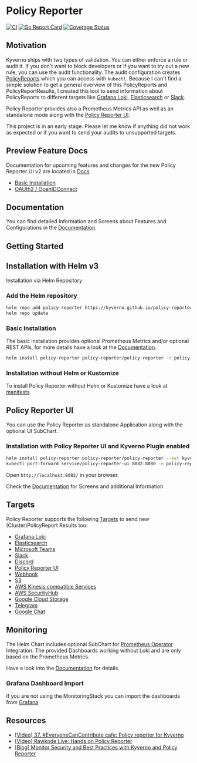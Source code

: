 # Policy Reporter
[![CI](https://github.com/kyverno/policy-reporter/actions/workflows/ci.yaml/badge.svg)](https://github.com/kyverno/policy-reporter/actions/workflows/ci.yaml) [![Go Report Card](https://goreportcard.com/badge/github.com/kyverno/policy-reporter)](https://goreportcard.com/report/github.com/kyverno/policy-reporter) [![Coverage Status](https://coveralls.io/repos/github/kyverno/policy-reporter/badge.svg?branch=main)](https://coveralls.io/github/kyverno/policy-reporter?branch=main)

## Motivation

Kyverno ships with two types of validation. You can either enforce a rule or audit it. If you don't want to block developers or if you want to try out a new rule, you can use the audit functionality. The audit configuration creates [PolicyReports](https://kyverno.io/docs/policy-reports/) which you can access with `kubectl`. Because I can't find a simple solution to get a general overview of this PolicyReports and PolicyReportResults, I created this tool to send information about PolicyReports to different targets like [Grafana Loki](https://grafana.com/oss/loki/), [Elasticsearch](https://www.elastic.co/de/elasticsearch/) or [Slack](https://slack.com/). 

Policy Reporter provides also a Prometheus Metrics API as well as an standalone mode along with the [Policy Reporter UI](https://kyverno.github.io/policy-reporter/guide/getting-started#core--policy-reporter-ui).

This project is in an early stage. Please let me know if anything did not work as expected or if you want to send your audits to unsupported targets.

## Preview Feature Docs

Documentation for upcoming features and changes for the new Policy Reporter UI v2 are located in [Docs](https://github.com/kyverno/policy-reporter/tree/3.x/docs)

* [Basic Installation](https://github.com/kyverno/policy-reporter/blob/3.x/docs/TUTORIALS.md)
* [OAUth2 / OpenIDConnect](https://github.com/kyverno/policy-reporter/blob/3.x/docs/UI_AUTH.md)

## Documentation

You can find detailed Information and Screens about Features and Configurations in the [Documentation](https://kyverno.github.io/policy-reporter).

## Getting Started

## Installation with Helm v3

Installation via Helm Repository

### Add the Helm repository
```bash
helm repo add policy-reporter https://kyverno.github.io/policy-reporter
helm repo update
```

### Basic Installation

The basic installation provides optional Prometheus Metrics and/or optional REST APIs, for more details have a look at the [Documentation](https://kyverno.github.io/policy-reporter/guide/getting-started).

```bash
helm install policy-reporter policy-reporter/policy-reporter -n policy-reporter --set metrics.enabled=true --set rest.enabled=true --create-namespace
```

### Installation without Helm or Kustomize

To install Policy Reporter without Helm or Kustomize have a look at [manifests](https://github.com/kyverno/policy-reporter/tree/main/manifest).

## Policy Reporter UI

You can use the Policy Reporter as standalone Application along with the optional UI SubChart.

### Installation with Policy Reporter UI and Kyverno Plugin enabled
```bash
helm install policy-reporter policy-reporter/policy-reporter --set kyvernoPlugin.enabled=true --set ui.enabled=true --set ui.plugins.kyverno=true -n policy-reporter --create-namespace
kubectl port-forward service/policy-reporter-ui 8082:8080 -n policy-reporter
```
Open `http://localhost:8082/` in your browser.

Check the [Documentation](https://kyverno.github.io/policy-reporter/guide/getting-started#core--policy-reporter-ui) for Screens and additional Information

## Targets

Policy Reporter supports the following [Targets](https://kyverno.github.io/policy-reporter/core/targets) to send new (Cluster)PolicyReport Results too:
* [Grafana Loki](https://kyverno.github.io/policy-reporter/core/targets#grafana-loki)
* [Elasticsearch](https://kyverno.github.io/policy-reporter/core/targets#elasticsearch)
* [Microsoft Teams](https://kyverno.github.io/policy-reporter/core/targets#microsoft-teams)
* [Slack](https://kyverno.github.io/policy-reporter/core/targets#slack)
* [Discord](https://kyverno.github.io/policy-reporter/core/targets#discord)
* [Policy Reporter UI](https://kyverno.github.io/policy-reporter/core/targets#policy-reporter-ui)
* [Webhook](https://kyverno.github.io/policy-reporter/core/targets#webhook)
* [S3](https://kyverno.github.io/policy-reporter/core/targets#s3-compatible-storage)
* [AWS Kinesis compatible Services](https://kyverno.github.io/policy-reporter/core/targets#kinesis-compatible-services)
* [AWS SecurityHub](https://kyverno.github.io/policy-reporter/core/targets#aws-securityhub)
* [Google Cloud Storage](https://kyverno.github.io/policy-reporter/core/targets/#google-cloud-storage)
* [Telegram](https://kyverno.github.io/policy-reporter/core/targets#telegram)
* [Google Chat](https://kyverno.github.io/policy-reporter/core/targets#google-chat)

## Monitoring

The Helm Chart includes optional SubChart for [Prometheus Operator](https://github.com/prometheus-community/helm-charts/tree/main/charts/kube-prometheus-stack) Integration. The provided Dashboards working without Loki and are only based on the Prometheus Metrics.

Have a look into the [Documentation](https://kyverno.github.io/policy-reporter/guide/helm-chart-core/#configure-the-servicemonitor) for details.

### Grafana Dashboard Import

If you are not using the MonitoringStack you can import the dashboards from [Grafana](https://grafana.com/orgs/policyreporter/dashboards)

## Resources

* [[Video] 37. #EveryoneCanContribute cafe: Policy reporter for Kyverno](https://youtu.be/1mKywg9f5Fw)
* [[Video] Rawkode Live: Hands on Policy Reporter](https://www.youtube.com/watch?v=ZrOtTELNLyg)
* [[Blog] Monitor Security and Best Practices with Kyverno and Policy Reporter](https://blog.webdev-jogeleit.de/blog/monitor-security-with-kyverno-and-policy-reporter/)
